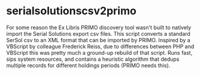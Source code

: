 serialsolutionscsv2primo
========================

For some reason the Ex Libris PRIMO discovery tool wasn't built to natively import the Serial Solutions export csv files. This script converts a standard SerSol csv to an XML format that can be imported by PRIMO. Inspired by a VBScript by colleague Frederick Reiss, due to differences between PHP and VBScript this was pretty much a ground-up rebuild of that script. Runs fast, sips system resources, and contains a heuristic algorithm that dedups multiple records for different holdings periods (PRIMO needs this).
